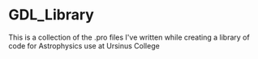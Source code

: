 # GDL_Library
This is a collection of the .pro files I've written while creating a library of code for Astrophysics use at Ursinus College
